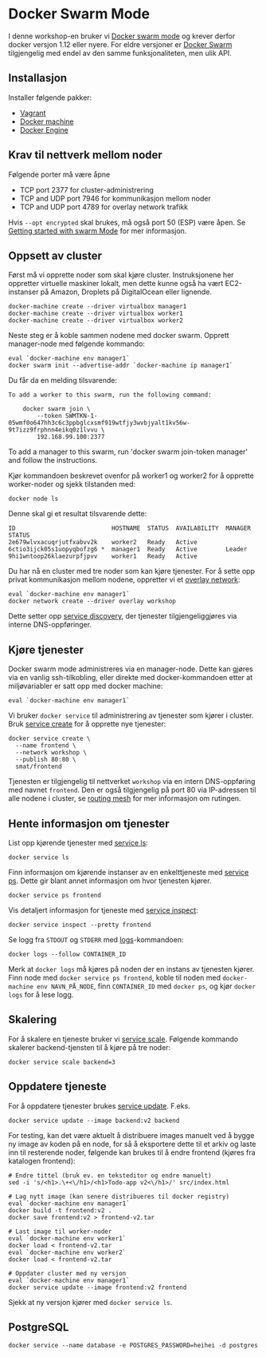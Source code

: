 # Docker Swarm Mode

I denne workshop-en bruker vi [Docker swarm mode](https://docs.docker.com/engine/swarm/) og krever
derfor docker versjon 1.12 eller nyere. For eldre versjoner er [Docker Swarm](https://docs.docker.com/swarm/)
tilgjengelig med endel av den samme funksjonaliteten, men ulik API.

## Installasjon

Installer følgende pakker:

- [Vagrant](https://www.vagrantup.com/)
- [Docker machine](https://docs.docker.com/engine/installation/)
- [Docker Engine](https://github.com/docker/machine/releases/)

## Krav til nettverk mellom noder

Følgende porter må være åpne

- TCP port 2377 for cluster-administrering
- TCP and UDP port 7946 for kommunikasjon mellom noder
- TCP and UDP port 4789 for overlay network trafikk

Hvis `--opt encrypted` skal brukes, må også port 50 (ESP) være åpen. Se [Getting started with swarm Mode](https://docs.docker.com/engine/swarm/swarm-tutorial/#/install-docker-engine-on-linux-machines)
for mer informasjon.

## Oppsett av cluster

Først må vi opprette noder som skal kjøre cluster. Instruksjonene her oppretter virtuelle
maskiner lokalt, men dette kunne også ha vært EC2-instanser på Amazon, Droplets på DigitalOcean eller lignende.

    docker-machine create --driver virtualbox manager1
    docker-machine create --driver virtualbox worker1
    docker-machine create --driver virtualbox worker2

Neste steg er å koble sammen nodene med docker swarm. Opprett manager-node med
følgende kommando:

    eval `docker-machine env manager1`
    docker swarm init --advertise-addr `docker-machine ip manager1`

Du får da en melding tilsvarende:

    To add a worker to this swarm, run the following command:

        docker swarm join \
            --token SWMTKN-1-05wmf0o647hh3c6c3ppbglcxsmf919wtfjy3wvbjyalt1kv56w-9t7izz9frphnn4eikq0z1lvvu \
            192.168.99.100:2377

  To add a manager to this swarm, run 'docker swarm join-token manager' and follow the instructions.

Kjør kommandoen beskrevet ovenfor på worker1 og worker2 for å opprette worker-noder og
sjekk tilstanden med:

    docker node ls

Denne skal gi et resultat tilsvarende dette:

    ID                           HOSTNAME  STATUS  AVAILABILITY  MANAGER STATUS
    2e679wlvxacuqrjutfxabvv2k    worker2   Ready   Active        
    6ctio3ijck05s1uopyqbofzg6 *  manager1  Ready   Active        Leader
    9hi1wntoop26klaezurpfjpvv    worker1   Ready   Active        

Du har nå en cluster med tre noder som kan kjøre tjenester. For å sette opp privat
kommunikasjon mellom nodene, oppretter vi et
[overlay network](https://docs.docker.com/engine/swarm/networking/):

    eval `docker-machine env manager1`
    docker network create --driver overlay workshop

Dette setter opp [service discovery](https://docs.docker.com/engine/swarm/networking/#/use-swarm-mode-service-discovery), der
tjenester tilgjengeliggjøres via interne DNS-oppføringer.

## Kjøre tjenester

Docker swarm mode administreres via en manager-node. Dette kan gjøres via en vanlig ssh-tilkobling,
eller direkte med docker-kommandoen etter at miljøvariabler er satt opp med docker machine:

    eval `docker-machine env manager1`

Vi bruker `docker service` til administrering av tjenester som kjører i cluster. Bruk
[service create](https://docs.docker.com/engine/reference/commandline/service_create/) for
å opprette nye tjenester:

    docker service create \
      --name frontend \
      --network workshop \
      --publish 80:80 \
      smat/frontend

Tjenesten er tilgjengelig til nettverket `workshop` via en intern DNS-oppføring med
navnet `frontend`. Den er også tilgjengelig på port 80 via IP-adressen til alle nodene i
cluster, se [routing mesh](https://docs.docker.com/engine/swarm/ingress/) for mer informasjon
om rutingen.

## Hente informasjon om tjenester

List opp kjørende tjenester med [service ls](https://docs.docker.com/engine/reference/commandline/service_ls/):

    docker service ls

Finn informasjon om kjørende instanser av en enkelttjeneste med [service ps](https://docs.docker.com/engine/reference/commandline/service_ps/). Dette gir blant annet
informasjon om hvor tjenesten kjører.

    docker service ps frontend

Vis detaljert informasjon for tjeneste med [service inspect](https://docs.docker.com/engine/reference/commandline/service_inspect/):

    docker service inspect --pretty frontend

Se logg fra `STDOUT` og `STDERR` med [logs](https://docs.docker.com/engine/reference/commandline/logs/)-kommandoen:

    docker logs --follow CONTAINER_ID

Merk at `docker logs` må kjøres på noden der en instans av tjenesten kjører. Finn node med `docker service ps frontend`,
koble til noden med `docker-machine env NAVN_PÅ_NODE`, finn `CONTAINER_ID` med `docker ps`, og kjør `docker logs`
for å lese logg.

## Skalering

For å skalere en tjeneste bruker vi [service scale](https://docs.docker.com/engine/swarm/swarm-tutorial/scale-service/). Følgende
kommando skalerer backend-tjensten til å kjøre på tre noder:

    docker service scale backend=3

## Oppdatere tjeneste

For å oppdatere tjenester brukes [service update](https://docs.docker.com/engine/swarm/swarm-tutorial/rolling-update/). F.eks.

    docker service update --image backend:v2 backend

For testing, kan det være aktuelt å distribuere images manuelt ved å bygge
ny image av koden på en node, for så å eksportere dette til et arkiv og laste
inn til resterende noder, følgende kan brukes til å endre frontend (kjøres
fra katalogen frontend):

    # Endre tittel (bruk ev. en teksteditor og endre manuelt)
    sed -i 's/<h1>.\+<\/h1>/<h1>Todo-app v2<\/h1>/' src/index.html

    # Lag nytt image (kan senere distribueres til docker registry)
    eval `docker-machine env manager1`
    docker build -t frontend:v2 .
    docker save frontend:v2 > frontend-v2.tar

    # Last image til worker-noder
    eval `docker-machine env worker1`
    docker load < frontend-v2.tar
    eval `docker-machine env worker2`
    docker load < frontend-v2.tar

    # Oppdater cluster med ny versjon
    eval `docker-machine env manager1`
    docker service update --image frontend:v2 frontend

Sjekk at ny versjon kjører med `docker service ls`.

## PostgreSQL


    docker service --name database -e POSTGRES_PASSWORD=heihei -d postgres
